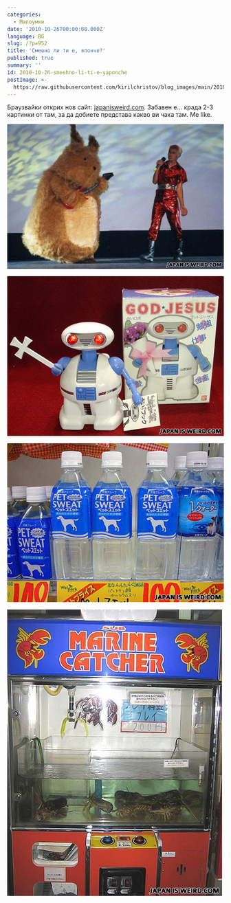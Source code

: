 ```yaml
---
categories:
  - Малоумки
date: '2010-10-26T00:00:00.000Z'
language: BG
slug: /?p=952
title: 'Смешно ли ти е, японче?'
published: true
summary: ''
id: 2010-10-26-smeshno-li-ti-e-yaponche
postImage: >-
  https://raw.githubusercontent.com/kirilchristov/blog_images/main/2010/10/eecece.jpg
---
```


Браузвайки открих нов сайт: [japanisweird.com](http://japanisweird.com). Забавен е... крада 2-3 картинки от там, за да добиете представа какво ви чака там. Me like. 

![](https://raw.githubusercontent.com/kirilchristov/blog_images/main/2010/10/eecece.jpg)

 

![](https://raw.githubusercontent.com/kirilchristov/blog_images/main/2010/10/godjesus.jpg)

 

![](https://raw.githubusercontent.com/kirilchristov/blog_images/main/2010/10/jp5.jpg)

 

![](https://raw.githubusercontent.com/kirilchristov/blog_images/main/2010/10/lobster_vending_machine.jpg)
